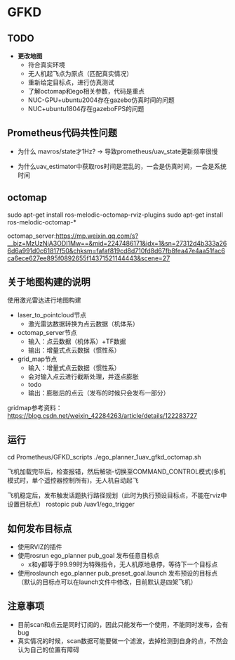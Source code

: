 # GFKD

## TODO
- **更改地图**
  - 符合真实环境
  - 无人机起飞点为原点（匹配真实情况）
  - 重新给定目标点，进行仿真测试
  - 了解octomap和ego相关参数，代码是重点
  - NUC-GPU+ubuntu2004存在gazebo仿真时间的问题
  - NUC+ubuntu1804存在gazeboFPS的问题

## Prometheus代码共性问题
- 为什么 mavros/state才1Hz? -> 导致prometheus/uav_state更新频率很慢


- 为什么uav_estimator中获取ros时间是混乱的，一会是仿真时间，一会是系统时间


## octomap

sudo apt-get install ros-melodic-octomap-rviz-plugins
sudo apt-get install ros-melodic-octomap-*


octomap_server:https://mp.weixin.qq.com/s?__biz=MzUzNjA3ODI1Mw==&mid=2247486171&idx=1&sn=27312d4b333a266d6a991d0c61817f50&chksm=fafaf819cd8d710fd8d67fb8fea47e4aa51fac6ca6ece627ee895f0892655f14371521144443&scene=27

## 关于地图构建的说明

使用激光雷达进行地图构建
- laser_to_pointcloud节点
  - 激光雷达数据转换为点云数据（机体系）
- octomap_server节点
  - 输入：点云数据（机体系）+TF数据
  - 输出：增量式点云数据（惯性系）
- grid_map节点
  - 输入：增量式点云数据（惯性系）
  - 会对输入点云进行截断处理，并逐点膨胀
  - todo
  - 输出：膨胀后的点云（发布的时候只会发布一部分）


gridmap参考资料：https://blog.csdn.net/weixin_42284263/article/details/122283727
## 运行

cd Prometheus/GFKD_scripts
./ego_planner_1uav_gfkd_octomap.sh


飞机加载完毕后，检查报错，然后解锁-切换至COMMAND_CONTROL模式(多机模式时，单个遥控器控制所有)，无人机自动起飞

飞机稳定后，发布触发话题执行路径规划（此时为执行预设目标点，不能在rviz中设置目标点）
rostopic pub /uav1/ego_trigger

## 如何发布目标点

 - 使用RVIZ的插件
 - 使用rosrun ego_planner pub_goal 发布任意目标点
    - x和y都等于99.99时为特殊指令，无人机原地悬停，等待下一个目标点
 - 使用roslaunch ego_planner pub_preset_goal.launch 发布预设的目标点（默认的目标点可以在launch文件中修改，目前默认是四架飞机）


## 注意事项
 - 目前scan和点云是同时订阅的，因此只能发布一个使用，不能同时发布，会有bug
 - 真实情况的时候，scan数据可能要做一个滤波，去掉检测到自身的点，不然会认为自己的位置有障碍
